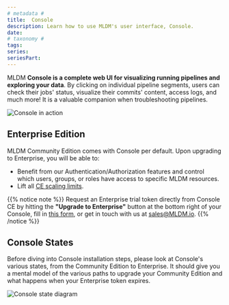 ```yaml
---
# metadata # 
title:  Console 
description: Learn how to use MLDM's user interface, Console. 
date: 
# taxonomy #
tags: 
series:
seriesPart:
--- 
```


MLDM **Console is a complete web UI for visualizing running pipelines and exploring your data**. By clicking on individual pipeline segments, users can check their jobs' status, visualize their commits' content, access logs, and much more! It is a valuable companion when troubleshooting pipelines.

![Console in action](/images/console/console-input-repo.png)

## Enterprise Edition
MLDM Community Edition comes with Console per default. Upon upgrading to Enterprise, you will be able to:

- Benefit from our Authentication/Authorization features and control which users, groups, or roles have access to specific MLDM resources.
- Lift all [CE scaling limits](../../../reference/scaling-limits/).

{{% notice note %}}
Request an Enterprise trial token directly from Console CE by hitting the **"Upgrade to Enterprise"** button at the bottom right of your Console, fill in [this form](https://www.MLDM.com/trial/), or get in touch with us at [sales@MLDM.io](mailto:sales@MLDM.io).
{{% /notice %}}

## Console States 
Before diving into Console installation steps, please look at Console's various states, from the Community Edition to Enterprise. It should give you a mental model of the various paths to upgrade your Community Edition and what happens when your Enterprise token expires.

![Console state diagram](/images/console-state-diagram.png)



